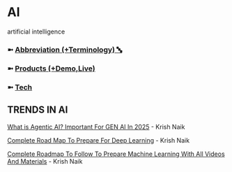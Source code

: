 # AI
artificial intelligence

### ➼ [Abbreviation (+Terminology) 🔤](Abbreviation)
### ➼ [Products (+Demo,Live)](Project)
### ➼ [Tech](Tech)

## TRENDS IN AI
[What is Agentic AI? Important For GEN AI In 2025](https://www.youtube.com/watch?v=xOS0BhhdUbo) - Krish Naik

[Complete Road Map To Prepare For Deep Learning](https://www.youtube.com/watch?v=9jA0KjS7V_c&list=PLZoTAELRMXVPGU70ZGsckrMdr0FteeRUi&index=2) - Krish Naik

[Complete Roadmap To Follow To Prepare Machine Learning With All Videos And Materials](https://www.youtube.com/watch?v=VOpETRQGXy0&list=PLZoTAELRMXVPBTrWtJkn3wWQxZkmTXGwe&index=2) - Krish Naik



